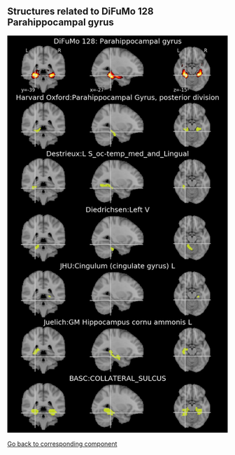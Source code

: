 


## Structures related to DiFuMo 128 Parahippocampal gyrus

![31](31.jpg "Structures related to DiFuMo 128 Parahippocampal gyrus")

[Go back to corresponding component](https://parietal-inria.github.io/DiFuMo/128/html/31.html)